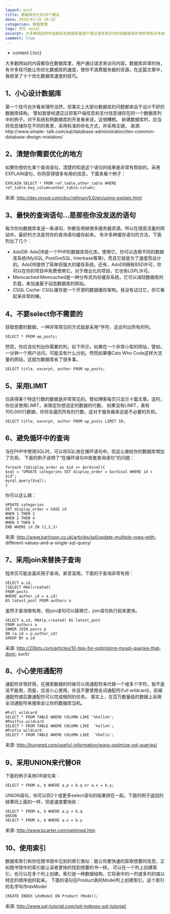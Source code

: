 ```yaml
---
layout: post
title: 数据库优化的10个建议
date: 2019/07/16 10:19
categories: 数据管理
tags: 优化 mysql
excerpt: 大多数网站的内容都存在数据库里用户通过请求来访问内容数据库非常的快有许多技巧能让你优化数据库的速度使你不浪费服务器的资源在这篇文章中我收录了十个优化数据库速度的技巧h21小心设计数据库h2第一个技巧也许看来理所当然但事实上大部分数据库的问题都来自于设计不好的数据库结构譬如我曾经遇见过将客户端信息和支付信息储存在同一个数据库列中的例子对于系统和用数据库的开发者来说这很糟糕新建数据库时应当将信息储存在
comment: true
---
```


* content
{:toc}

大多数网站的内容都存在数据库里，用户通过请求来访问内容。数据库非常的快，有许多技巧能让你优化数据库的速度，使你不浪费服务器的资源。在这篇文章中，我收录了十个优化数据库速度的技巧。

## 1、小心设计数据库

第一个技巧也许看来理所当然，但事实上大部分数据库的问题都来自于设计不好的数据库结构。
譬如我曾经遇见过将客户端信息和支付信息储存在同一个数据库列中的例子。对于系统和用数据库的开发者来说，这很糟糕。
新建数据库时，应当将信息储存在不同的表里，采用标准的命名方式，并采用主键。 来源: http://www.simple-
talk.com/sql/database-administration/ten-common-database-design-mistakes/

## 2、清楚你需要优化的地方

如果你想优化某个查询语句，清楚的知道这个语句的结果是非常有帮助的。采用EXPLAIN语句，你将获得很多有用的信息，下面来看个例子：

    
    
    EXPLAIN SELECT * FROM ref_table,other_table WHERE ref_table.key_column=other_table.column;
    

来源: http://dev.mysql.com/doc/refman/5.0/en/using-explain.html

## 3、最快的查询语句…是那些你没发送的语句

每次你向数据库发送一条语句，你都会用掉很多服务器资源。所以在很高流量的网站中，最好的方法是将你的查询语句缓存起来。 有许多种缓存语句的方法，下面列出了几个：

  * AdoDB: AdoDB是一个PHP的数据库简化库。使用它，你可以选用不同的数据库系统(MySQL, PostGreSQL, Interbase等等)，而且它就是为了速度而设计的。AdoDB提供了简单但强大的缓存系统。还有，AdoDB拥有BSD许可，你可以在你的项目中免费使用它。对于商业化的项目，它也有LGPL许可。
  * Memcached:Memcached是一种分布式内存缓存系统，它可以减轻数据库的负载，来加速基于动态数据库的网站。
  * CSQL Cache: CSQL缓存是一个开源的数据缓存架构。我没有试过它，但它看起来非常的棒。

## 4、不要select你不需要的

获取想要的数据，一种非常常见的方式就是采用*字符，这会列出所有的列。

    
    
    SELECT * FROM wp_posts;
    

然而，你应该仅列出你需要的列，如下所示。如果在一个非常小型的网站，譬如，一分钟一个用户访问，可能没有什么分别。然而如果像Cats Who
Code这样大流量的网站，这就为数据库省了很多事。

    
    
    SELECT title, excerpt, author FROM wp_posts;
    

## 5、采用LIMIT

仅获得某个特定行数的数据是非常常见的。譬如博客每页只显示十篇文章。这时，你应该使用LIMIT，来限定你想选定的数据的行数。
如果没有LIMIT，表有100,000行数据，你将会遍历所有的行数，这对于服务器来说是不必要的负担。

    
    
    SELECT title, excerpt, author FROM wp_posts LIMIT 10;
    

## 6、避免循环中的查询

当在PHP中使用SQL时，可以将SQL放在循环语句中。但这么做给你的数据库增加了负担。 下面的例子说明了“在循环语句中嵌套查询语句”的问题：

    
    
    foreach ($display_order as $id => $ordinal){     
    $sql = "UPDATE categories SET display_order = $ordinal WHERE id = $id";
    mysql_query($sql); 
    }
    

你可以这么做：

    
    
    UPDATE categories
    SET display_order = CASE id 
    WHEN 1 THEN 3
    WHEN 2 THEN 4
    WHEN 3 THEN 5    
    END WHERE id IN (1,2,3)
    

来源: http://www.karlrixon.co.uk/articles/sql/update-multiple-rows-with-
different-values-and-a-single-sql-query/

## 7、采用join来替换子查询

程序员可能会喜欢用子查询，甚至滥用。下面的子查询非常有用：

    
    
    SELECT a.id,
    (SELECT MAX(created)
    FROM posts
    WHERE author_id = a.id) 
    AS latest_post FROM authors a
    

虽然子查询很有用，但join语句可以替换它，join语句执行起来更快。

    
    
    SELECT a.id, MAX(p.created) AS latest_post
    FROM authors a
    INNER JOIN posts p
    ON (a.id = p.author_id)
    GROUP BY a.id
    

来源: http://20bits.com/articles/10-tips-for-optimizing-mysql-queries-that-dont-
suck/

## 8、小心使用通配符

通配符非常好用，在搜索数据的时候可以用通配符来代替一个或多个字符。我不是说不能用，而是，应该小心使用，并且不要使用全词通配符(full
wildcard)，前缀通配符或后置通配符可以完成相同的任务。 事实上，在百万数量级的数据上采用全词通配符来搜索会让你的数据库当机。

    
    
    #Full wildcard 
    SELECT * FROM TABLE WHERE COLUMN LIKE '%hello%'; 
    #Postfix wildcard 
    SELECT * FROM TABLE WHERE COLUMN LIKE  'hello%'; 
    #Prefix wildcard 
    SELECT * FROM TABLE WHERE COLUMN LIKE  '%hello';
    

来源: http://hungred.com/useful-information/ways-optimize-sql-queries/

## 9、采用UNION来代替OR

下面的例子采用OR语句来：

    
    
    SELECT * FROM a, b WHERE a.p = b.q or a.x = b.y;
    

UNION语句，你可以将2个或更多select语句的结果拼在一起。下面的例子返回的结果同上面的一样，但是速度要快些：

    
    
    SELECT * FROM a, b WHERE a.p = b.q 
    UNION 
    SELECT * FROM a, b WHERE a.x = b.y
    

来源: http://www.bcarter.com/optimsql.htm

## 10、使用索引

数据库索引和你在图书馆中见到的索引类似：能让你更快速的获取想要的信息，正如图书馆中的索引能让读者更快的找到想要的书一样。
可以在一个列上创建索引，也可以在多个列上创建。索引是一种数据结构，它将表中的一列或多列的值以特定的顺序组织起来。
下面的语句在Product表的Model列上创建索引。这个索引的名字叫作idxModel

    
    
    CREATE INDEX idxModel ON Product (Model);
    

来源: http://www.sql-tutorial.com/sql-indexes-sql-tutorial/


    